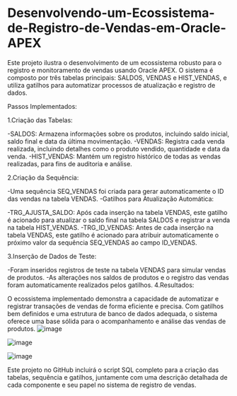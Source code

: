 # Desenvolvendo-um-Ecossistema-de-Registro-de-Vendas-em-Oracle-APEX
Este projeto ilustra o desenvolvimento de um ecossistema robusto para o registro e monitoramento de vendas usando Oracle APEX. O sistema é composto por três tabelas principais: SALDOS, VENDAS e HIST_VENDAS, e utiliza gatilhos para automatizar processos de atualização e registro de dados.


Passos Implementados:

1.Criação das Tabelas:

-SALDOS: Armazena informações sobre os produtos, incluindo saldo inicial, saldo final e data da última movimentação.
-VENDAS: Registra cada venda realizada, incluindo detalhes como o produto vendido, quantidade e data da venda.
-HIST_VENDAS: Mantém um registro histórico de todas as vendas realizadas, para fins de auditoria e análise.

2.Criação da Sequência:

-Uma sequência SEQ_VENDAS foi criada para gerar automaticamente o ID das vendas na tabela VENDAS.
-Gatilhos para Atualização Automática:

-TRG_AJUSTA_SALDO: Após cada inserção na tabela VENDAS, este gatilho é acionado para atualizar o saldo final na tabela SALDOS e registrar a venda na tabela HIST_VENDAS.
-TRG_ID_VENDAS: Antes de cada inserção na tabela VENDAS, este gatilho é acionado para atribuir automaticamente o próximo valor da sequência SEQ_VENDAS ao campo ID_VENDAS.

3.Inserção de Dados de Teste:

-Foram inseridos registros de teste na tabela VENDAS para simular vendas de produtos.
-As alterações nos saldos de produtos e o registro das vendas foram automaticamente realizados pelos gatilhos.
4.Resultados:

O ecossistema implementado demonstra a capacidade de automatizar e registrar transações de vendas de forma eficiente e precisa. Com gatilhos bem definidos e uma estrutura de banco de dados adequada, o sistema oferece uma base sólida para o acompanhamento e análise das vendas de produtos.
![image](https://github.com/luciomotta/Desenvolvendo-um-Ecossistema-de-Registro-de-Vendas-em-Oracle-APEX/assets/83682095/6da1bafa-8123-4cfc-82a9-5190b7ad8beb)

![image](https://github.com/luciomotta/Desenvolvendo-um-Ecossistema-de-Registro-de-Vendas-em-Oracle-APEX/assets/83682095/215d670d-fe05-4a01-84b6-9009270b503e)

![image](https://github.com/luciomotta/Desenvolvendo-um-Ecossistema-de-Registro-de-Vendas-em-Oracle-APEX/assets/83682095/03c9402b-cc2d-402c-a723-02c92b43247b)


Este projeto no GitHub incluirá o script SQL completo para a criação das tabelas, sequência e gatilhos, juntamente com uma descrição detalhada de cada componente e seu papel no sistema de registro de vendas.
